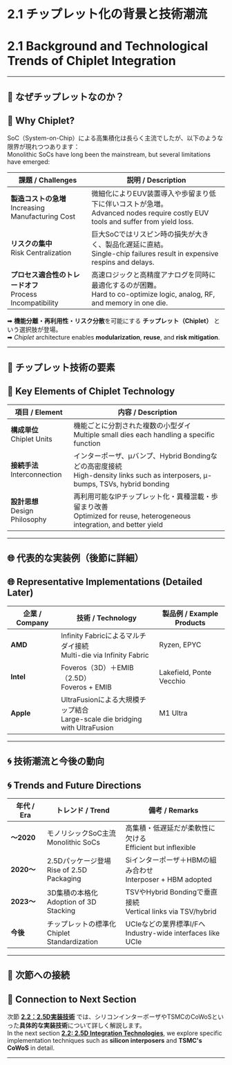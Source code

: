 # 2.1 チップレット化の背景と技術潮流  
# 2.1 Background and Technological Trends of Chiplet Integration

---

## 🔰 なぜチップレットなのか？  
## 🔰 Why Chiplet?

SoC（System-on-Chip）による高集積化は長らく主流でしたが、以下のような限界が現れつつあります：  
Monolithic SoCs have long been the mainstream, but several limitations have emerged:

| 課題 / Challenges | 説明 / Description |
|------------------|-------------------|
| **製造コストの急増**<br>Increasing Manufacturing Cost | 微細化によりEUV装置導入や歩留まり低下に伴いコストが急増。<br>Advanced nodes require costly EUV tools and suffer from yield loss. |
| **リスクの集中**<br>Risk Centralization | 巨大SoCではリスピン時の損失が大きく、製品化遅延に直結。<br>Single-chip failures result in expensive respins and delays. |
| **プロセス適合性のトレードオフ**<br>Process Incompatibility | 高速ロジックと高精度アナログを同時に最適化するのが困難。<br>Hard to co-optimize logic, analog, RF, and memory in one die. |

➡ **機能分離・再利用性・リスク分散**を可能にする **チップレット（Chiplet）** という選択肢が登場。  
➡ *Chiplet* architecture enables **modularization**, **reuse**, and **risk mitigation**.

---

## 🔧 チップレット技術の要素  
## 🔧 Key Elements of Chiplet Technology

| 項目 / Element | 内容 / Description |
|----------------|--------------------|
| **構成単位**<br>Chiplet Units | 機能ごとに分割された複数の小型ダイ<br>Multiple small dies each handling a specific function |
| **接続手法**<br>Interconnection | インターポーザ、μバンプ、Hybrid Bondingなどの高密度接続<br>High-density links such as interposers, μ-bumps, TSVs, hybrid bonding |
| **設計思想**<br>Design Philosophy | 再利用可能なIPチップレット化・異種混載・歩留まり改善<br>Optimized for reuse, heterogeneous integration, and better yield |

---

## 🌐 代表的な実装例（後節に詳細）  
## 🌐 Representative Implementations (Detailed Later)

| 企業 / Company | 技術 / Technology | 製品例 / Example Products |
|----------------|------------------|--------------------------|
| **AMD** | Infinity Fabricによるマルチダイ接続<br>Multi-die via Infinity Fabric | Ryzen, EPYC |
| **Intel** | Foveros（3D）＋EMIB（2.5D）<br>Foveros + EMIB | Lakefield, Ponte Vecchio |
| **Apple** | UltraFusionによる大規模チップ結合<br>Large-scale die bridging with UltraFusion | M1 Ultra |

---

## 🌀 技術潮流と今後の動向  
## 🌀 Trends and Future Directions

| 年代 / Era | トレンド / Trend | 備考 / Remarks |
|------------|------------------|----------------|
| **〜2020** | モノリシックSoC主流<br>Monolithic SoCs | 高集積・低遅延だが柔軟性に欠ける<br>Efficient but inflexible |
| **2020〜** | 2.5Dパッケージ登場<br>Rise of 2.5D Packaging | Siインターポーザ＋HBMの組み合わせ<br>Interposer + HBM adopted |
| **2023〜** | 3D集積の本格化<br>Adoption of 3D Stacking | TSVやHybrid Bondingで垂直接続<br>Vertical links via TSV/hybrid |
| **今後** | チップレットの標準化<br>Chiplet Standardization | UCIeなどの業界標準I/Fへ<br>Industry-wide interfaces like UCIe |

---

## 🧩 次節への接続  
## 🧩 Connection to Next Section

次節 [**2.2：2.5D実装技術**](./f2_2_25d_pkg.md) では、シリコンインターポーザやTSMCのCoWoSといった**具体的な実装技術**について詳しく解説します。  
In the next section [**2.2: 2.5D Integration Technologies**](./f2_2_25d_pkg.md), we explore specific implementation techniques such as **silicon interposers** and **TSMC's CoWoS** in detail.

---
